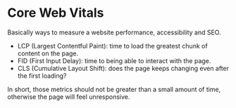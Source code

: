 # Core Web Vitals

Basically ways to measure a website performance, accessibility and SEO.

- LCP (Largest Contentful Paint): time to load the greatest chunk of content on the page.
- FID (First Input Delay): time to being able to interact with the page.
- CLS (Cumulative Layout Shift): does the page keeps changing even after the first loading?

In short, those metrics should not be greater than a small amount of time, otherwise the page will feel unresponsive.
